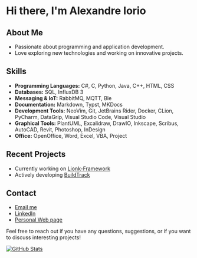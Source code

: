 # Hi there, I'm Alexandre Iorio

## About Me
- Passionate about programming and application development.
- Love exploring new technologies and working on innovative projects.

## Skills
- **Programming Languages:** C#, C, Python, Java, C++, HTML, CSS
- **Databases:** SQL, InfluxDB 3
- **Messaging & IoT:** RabbitMQ, MQTT, Ble
- **Documentation:** Markdown, Typst, MKDocs
- **Development Tools:** NeoVim, Git, JetBrains Rider, Docker, CLion, PyCharm, DataGrip, Visual Studio Code, Visual Studio
- **Graphical Tools:** PlantUML, Excalidraw, DrawIO, Inkscape, Scribus, AutoCAD, Revit, Photoshop, InDesign
- **Office:** OpenOffice, Word, Excel, VBA, Project

## Recent Projects
- Currently working on [Lionk-Framework](https://github.com/Lionk-Framework)
- Actively developing [BuildTrack](https://buildsitemanager.github.io/website)

## Contact
- [Email me](mailto:admin@aiorio.ch)
- [LinkedIn](https://ch.linkedin.com/in/alexandre-iorio-b7286a200)
- [Personal Web page](http://aiorio.ch)

Feel free to reach out if you have any questions, suggestions, or if you want to discuss interesting projects!

[![GitHub Stats](https://github-readme-stats.vercel.app/api?username=alexandreiorio&show_icons=true)](https://github.com/AlexandreIorio)
